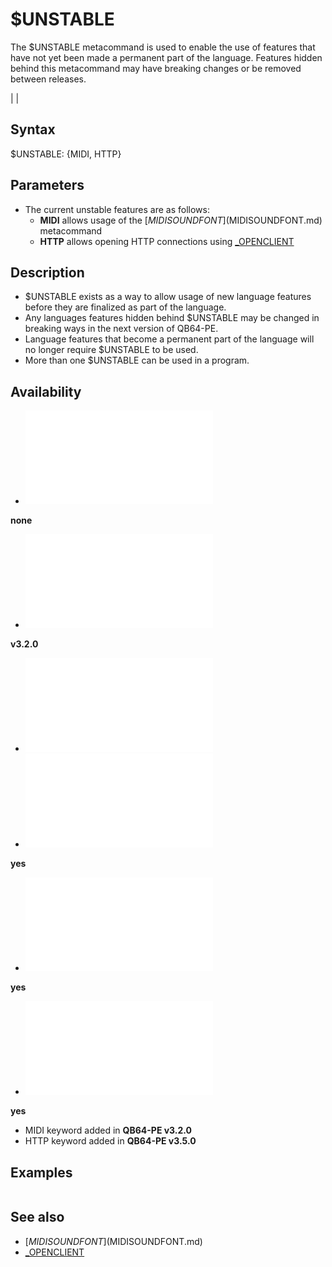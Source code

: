 # $UNSTABLE

The $UNSTABLE metacommand is used to enable the use of features that have not yet been made a permanent part of the language. Features hidden behind this metacommand may have breaking changes or be removed between releases.

  

|  |

## Syntax

$UNSTABLE: {MIDI, HTTP}
  

## Parameters

* The current unstable features are as follows:
	+ **MIDI** allows usage of the [$MIDISOUNDFONT]($MIDISOUNDFONT.md) metacommand
	+ **HTTP** allows opening HTTP connections using [_OPENCLIENT](_OPENCLIENT.md)

  

## Description

* $UNSTABLE exists as a way to allow usage of new language features before they are finalized as part of the language.
* Any languages features hidden behind $UNSTABLE may be changed in breaking ways in the next version of QB64-PE.
* Language features that become a permanent part of the language will no longer require $UNSTABLE to be used.
* More than one $UNSTABLE can be used in a program.

  

## Availability

* [![none](![none.md)](File:Qb64.png "none")

**none**
* [![v3.2.0](![v3.2.0.md)](File:Qbpe.png "v3.2.0")

**v3.2.0**
* [![Apix.png](![Apix.png.md)](File:Apix.png)
* [![yes](![yes.md)](File:Win.png "yes")

**yes**
* [![yes](![yes.md)](File:Lnx.png "yes")

**yes**
* [![yes](![yes.md)](File:Osx.png "yes")

**yes**

* MIDI keyword added in **QB64-PE v3.2.0**
* HTTP keyword added in **QB64-PE v3.5.0**

  

## Examples

``` $UNSTABLE:MIDI  ' This line is only allowed when $UNSTABLE:MIDI is used [$MIDISOUNDFONT]($MIDISOUNDFONT.md): Default  [_SNDPLAYFILE](_SNDPLAYFILE.md) "example.mid"  
```

  

## See also

* [$MIDISOUNDFONT]($MIDISOUNDFONT.md)
* [_OPENCLIENT](_OPENCLIENT.md)

  
